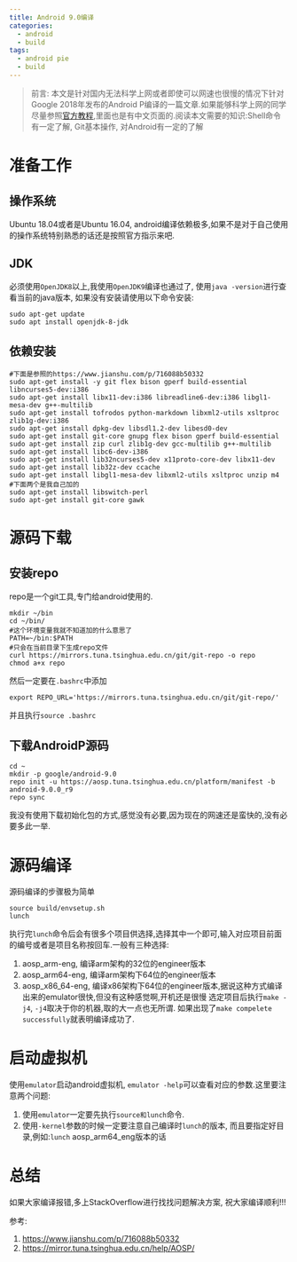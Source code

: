 ```yaml
---
title: Android 9.0编译
categories:
  - android
  - build
tags:
  - android pie
  - build
---
```

> 前言: 本文是针对国内无法科学上网或者即使可以网速也很慢的情况下针对Google 2018年发布的Android P编译的一篇文章.如果能够科学上网的同学尽量参照[官方教程](https://source.android.com/setup/build/downloading),里面也是有中文页面的.阅读本文需要的知识:Shell命令有一定了解, Git基本操作, 对Android有一定的了解

# 准备工作
## 操作系统
Ubuntu 18.04或者是Ubuntu 16.04, android编译依赖极多,如果不是对于自己使用的操作系统特别熟悉的话还是按照官方指示来吧.
## JDK
必须使用`OpenJDK8`以上,我使用`OpenJDK9`编译也通过了, 使用`java -version`进行查看当前的java版本, 如果没有安装请使用以下命令安装:
```Shell
sudo apt-get update
sudo apt install openjdk-8-jdk
```
## 依赖安装
```Shell
#下面是参照的https://www.jianshu.com/p/716088b50332
sudo apt-get install -y git flex bison gperf build-essential libncurses5-dev:i386
sudo apt-get install libx11-dev:i386 libreadline6-dev:i386 libgl1-mesa-dev g++-multilib
sudo apt-get install tofrodos python-markdown libxml2-utils xsltproc zlib1g-dev:i386
sudo apt-get install dpkg-dev libsdl1.2-dev libesd0-dev
sudo apt-get install git-core gnupg flex bison gperf build-essential
sudo apt-get install zip curl zlib1g-dev gcc-multilib g++-multilib
sudo apt-get install libc6-dev-i386
sudo apt-get install lib32ncurses5-dev x11proto-core-dev libx11-dev
sudo apt-get install lib32z-dev ccache
sudo apt-get install libgl1-mesa-dev libxml2-utils xsltproc unzip m4
#下面两个是我自己加的
sudo apt-get install libswitch-perl
sudo apt-get install git-core gawk
```
# 源码下载
## 安装repo
repo是一个git工具,专门给android使用的.
```Shell
mkdir ~/bin
cd ~/bin/
#这个环境变量我就不知道加的什么意思了
PATH=~/bin:$PATH
#只会在当前目录下生成repo文件
curl https://mirrors.tuna.tsinghua.edu.cn/git/git-repo -o repo
chmod a+x repo
```
然后一定要在`.bashrc`中添加
```Shell
export REPO_URL='https://mirrors.tuna.tsinghua.edu.cn/git/git-repo/'
```
并且执行`source .bashrc`
## 下载AndroidP源码
```Shell
cd ~
mkdir -p google/android-9.0
repo init -u https://aosp.tuna.tsinghua.edu.cn/platform/manifest -b android-9.0.0_r9
repo sync
```
我没有使用下载初始化包的方式,感觉没有必要,因为现在的网速还是蛮快的,没有必要多此一举.
# 源码编译
源码编译的步骤极为简单
```Shell
source build/envsetup.sh
lunch
```
执行完`lunch`命令后会有很多个项目供选择,选择其中一个即可,输入对应项目前面的编号或者是项目名称按回车.一般有三种选择:
1. aosp_arm-eng, 编译arm架构的32位的engineer版本
2. aosp_arm64-eng, 编译arm架构下64位的engineer版本
3. aosp_x86_64-eng, 编译x86架构下64位的engineer版本,据说这种方式编译出来的emulator很快,但没有这种感觉啊,开机还是很慢
选定项目后执行`make -j4`, `-j4`取决于你的机器,取的大一点也无所谓. 如果出现了`make compelete successfully`就表明编译成功了.
# 启动虚拟机
使用`emulator`启动android虚拟机, `emulator -help`可以查看对应的参数.这里要注意两个问题:
1. 使用`emulator`一定要先执行`source和lunch`命令.
2. 使用`-kernel`参数的时候一定要注意自己编译时`lunch`的版本, 而且要指定好目录,例如:`lunch` aosp_arm64_eng版本的话

# 总结
如果大家编译报错,多上StackOverflow进行找找问题解决方案, 祝大家编译顺利!!!

参考:
1. https://www.jianshu.com/p/716088b50332
2. https://mirror.tuna.tsinghua.edu.cn/help/AOSP/
